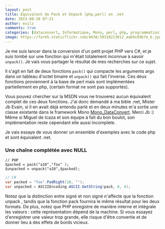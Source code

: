 ```yaml
---
layout: post
title: Équivalent de Pack et Unpack (php,perl) en .net
date: 2013-08-28 07:21
author: evilz
comments: true
categories: [dataconvert, Informatique, Mono, perl, php, programmation]
image: https://farm5.staticflickr.com/4638/39310213012_aab9c69b7e_b.jpg
---
```

Je me suis lancer dans la conversion d'un petit projet PHP vers C#, et je suis tombé sur une fonction qui m'était totalement inconnue à savoir `unpack()`.
Je vais vous partager le résultat de mes recherches sur ce sujet.


Il s'agit en fait de deux fonctions `pack()` qui compacte les arguments args dans un tableau d'octet binaire et `unpack()` qui fait l'inverse.
Ces deux fonctions proviennent à la base de perl mais sont implémentées partiellement en php, (certain format ne sont pas supportés).

Vous pouvez chercher sur la MSDN vous ne trouverez aucun équivalent complet de ces deux fonctions.
J'ai donc demandé à ma bible .net, Mister Jb Evain, si il en avait déjà entendu parlé et en deux minutes m'a sortie une classe existante dans le framework Mono   [Mono_DataConvert](http://www.mono-project.com/Mono_DataConvert). Merci Jb :)
Même si Miguel de Icaza et son équipe à fait du bon boulot, son implémentation reste cependant elle aussi incomplete.

Je vais essaye de vous donner un ensemble d'exemples avec le code php et sont équivalent .net.

### Une chaîne complétée avec NULL


``` php?start_inline=1
// PHP
$packed = pack("a10","fox" );
$unpacked = unpack("a10",$packed);
```


``` csharp
// C#
var packed = "fox".PadRight(10, '');
var unpacked = ASCIIEncoding.ASCII.GetString(pack, 0, 4);
```


Notez que la distinction entre signé et non signé n'affecte que la fonction unpack , tandis que la fonction pack fournira le même résultat pour les deux formats.
De plus, notez que PHP enregistre de manière interne et intégrale les valeurs : cette représentation dépend de la machine. Si vous essayez d'enregistrer une valeur trop grande, elle risque d'être convertie et de donner lieu à des effets de bords vicieux.
